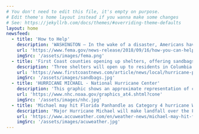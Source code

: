 ```yaml
---
# You don't need to edit this file, it's empty on purpose.
# Edit theme's home layout instead if you wanna make some changes
# See: https://jekyllrb.com/docs/themes/#overriding-theme-defaults
layout: home
newsfeed:
  - title: 'How to Help'
    description: 'WASHINGTON – In the wake of a disaster, Americans have always come together with compassion and courage to ask how they can help survivors of Hurricane Florence. '
    url: 'https://www.fema.gov/news-release/2018/09/16/how-you-can-help-disaster-survivors'
    imgSrc: '/assets/images/fema.png'
  - title: 'First Coast counties opening up shelters, offering sandbags'
    description: 'Three shelters will open up to residents in Columbia County. Sandbags are also available.'
    url: 'https://www.firstcoastnews.com/article/news/local/hurricane-preparedness/first-coast-counties-opening-up-shelters-offering-sandbags/77-602465543'
    imgSrc: '/assets/images/sandbags.jpg'
  - title: 'HURRICANE MICHAEL - National Hurricane Center'
    description: 'This graphic shows an approximate representation of coastal areas under a hurricane warning (red), hurricane watch (pink), tropical storm warning (blue) and...'
    url: 'https://www.nhc.noaa.gov/graphics_at4.shtml?cone'
    imgSrc: '/assets/images/nhc.jpg'
  - title: 'Michael may hit Florida Panhandle as Category 4 hurricane Wednesday'
    description: 'Major Hurricane Michael will make landfall over the Florida Panhandle on Wednesday.'
    url: 'https://www.accuweather.com/en/weather-news/michael-may-hit-florida-panhandle-as-major-hurricane-wednesday-night/70006278'
    imgSrc: '/assets/images/acuweather.jpg'
---
```

